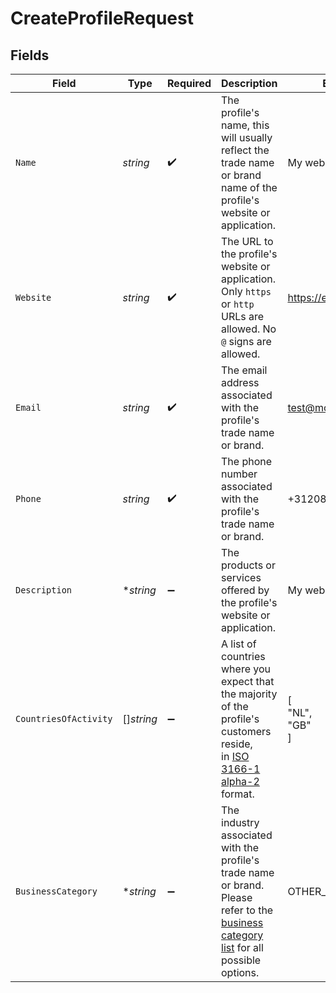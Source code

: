# CreateProfileRequest


## Fields

| Field                                                                                                                                                                       | Type                                                                                                                                                                        | Required                                                                                                                                                                    | Description                                                                                                                                                                 | Example                                                                                                                                                                     |
| --------------------------------------------------------------------------------------------------------------------------------------------------------------------------- | --------------------------------------------------------------------------------------------------------------------------------------------------------------------------- | --------------------------------------------------------------------------------------------------------------------------------------------------------------------------- | --------------------------------------------------------------------------------------------------------------------------------------------------------------------------- | --------------------------------------------------------------------------------------------------------------------------------------------------------------------------- |
| `Name`                                                                                                                                                                      | *string*                                                                                                                                                                    | :heavy_check_mark:                                                                                                                                                          | The profile's name, this will usually reflect the trade name or brand name of the profile's website or<br/>application.                                                     | My website name                                                                                                                                                             |
| `Website`                                                                                                                                                                   | *string*                                                                                                                                                                    | :heavy_check_mark:                                                                                                                                                          | The URL to the profile's website or application. Only `https` or `http` URLs are allowed. No `@` signs are<br/>allowed.                                                     | https://example.com                                                                                                                                                         |
| `Email`                                                                                                                                                                     | *string*                                                                                                                                                                    | :heavy_check_mark:                                                                                                                                                          | The email address associated with the profile's trade name or brand.                                                                                                        | test@mollie.com                                                                                                                                                             |
| `Phone`                                                                                                                                                                     | *string*                                                                                                                                                                    | :heavy_check_mark:                                                                                                                                                          | The phone number associated with the profile's trade name or brand.                                                                                                         | +31208202070                                                                                                                                                                |
| `Description`                                                                                                                                                               | **string*                                                                                                                                                                   | :heavy_minus_sign:                                                                                                                                                          | The products or services offered by the profile's website or application.                                                                                                   | My website description                                                                                                                                                      |
| `CountriesOfActivity`                                                                                                                                                       | []*string*                                                                                                                                                                  | :heavy_minus_sign:                                                                                                                                                          | A list of countries where you expect that the majority of the profile's customers reside,<br/>in [ISO 3166-1 alpha-2](https://en.wikipedia.org/wiki/ISO_3166-1_alpha-2) format. | [<br/>"NL",<br/>"GB"<br/>]                                                                                                                                                  |
| `BusinessCategory`                                                                                                                                                          | **string*                                                                                                                                                                   | :heavy_minus_sign:                                                                                                                                                          | The industry associated with the profile's trade name or brand. Please refer to the<br/>[business category list](common-data-types#business-category) for all possible options. | OTHER_MERCHANDISE                                                                                                                                                           |